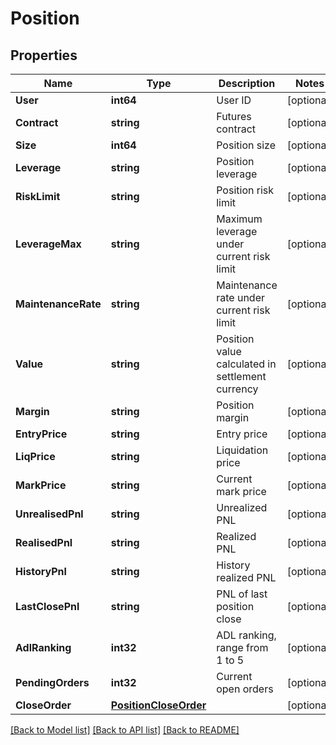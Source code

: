# Position

## Properties
Name | Type | Description | Notes
------------ | ------------- | ------------- | -------------
**User** | **int64** | User ID | [optional] 
**Contract** | **string** | Futures contract | [optional] 
**Size** | **int64** | Position size | [optional] 
**Leverage** | **string** | Position leverage | [optional] 
**RiskLimit** | **string** | Position risk limit | [optional] 
**LeverageMax** | **string** | Maximum leverage under current risk limit | [optional] 
**MaintenanceRate** | **string** | Maintenance rate under current risk limit | [optional] 
**Value** | **string** | Position value calculated in settlement currency | [optional] 
**Margin** | **string** | Position margin | [optional] 
**EntryPrice** | **string** | Entry price | [optional] 
**LiqPrice** | **string** | Liquidation price | [optional] 
**MarkPrice** | **string** | Current mark price | [optional] 
**UnrealisedPnl** | **string** | Unrealized PNL | [optional] 
**RealisedPnl** | **string** | Realized PNL | [optional] 
**HistoryPnl** | **string** | History realized PNL | [optional] 
**LastClosePnl** | **string** | PNL of last position close | [optional] 
**AdlRanking** | **int32** | ADL ranking, range from 1 to 5 | [optional] 
**PendingOrders** | **int32** | Current open orders | [optional] 
**CloseOrder** | [**PositionCloseOrder**](Position_close_order.md) |  | [optional] 

[[Back to Model list]](../README.md#documentation-for-models) [[Back to API list]](../README.md#documentation-for-api-endpoints) [[Back to README]](../README.md)


